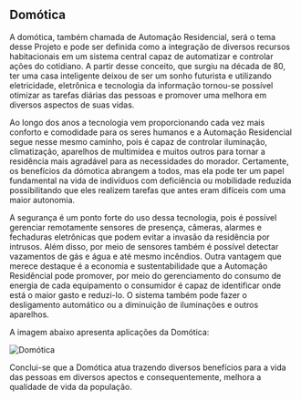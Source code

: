 ## Domótica
A domótica, também chamada de Automação Residencial, será o tema desse Projeto e pode ser definida como a integração de diversos recursos habitacionais em um sistema central capaz de automatizar e controlar ações do cotidiano. A partir desse conceito, que surgiu na década de 80, ter uma casa inteligente deixou de ser um sonho futurista e utilizando eletricidade, eletrônica e tecnologia da informação tornou-se possível otimizar as tarefas diárias das pessoas e promover uma melhora em diversos aspectos de suas vidas.

Ao longo dos anos a tecnologia vem proporcionando cada vez mais conforto e comodidade para os seres humanos e a Automação Residencial segue nesse mesmo caminho, pois é capaz de controlar iluminação, climatização, aparelhos de multimídea e muitos outros para tornar a residência mais agradável para as necessidades do morador. Certamente, os benefícios da dómotica abrangem a todos, mas ela pode ter um papel fundamental na vida de indivíduos com deficiência ou mobilidade reduzida possibilitando que eles realizem tarefas que antes eram difíceis com uma maior autonomia.

 A segurança é um ponto forte do uso dessa tecnologia, pois é possível gerenciar remotamente sensores de presença, câmeras, alarmes e fechaduras eletrônicas que podem evitar a invasão da residência por intrusos. Além disso, por meio de sensores também é possível detectar vazamentos de gás e água e até mesmo incêndios. Outra vantagem que merece destaque é a economia e sustentabilidade que a Automação Residêncial pode promover, por meio do gerenciamento do consumo de energia de cada equipamento o consumidor é capaz de identificar onde está o maior gasto e reduzi-lo. O sistema também pode fazer o desligamento automático ou a diminuição de iluminações e outros aparelhos.  

A imagem abaixo apresenta aplicações da Domótica:

![Domótica](https://www.gta.ufrj.br/grad/10_1/domotica/images/domotica1.jpg)

Conclui-se que a Domótica atua trazendo diversos benefícios para a vida das pessoas em diversos apectos e consequentemente, melhora a qualidade de vida da população. 
